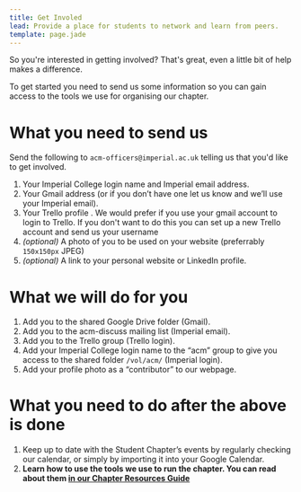 ```yaml
---
title: Get Involed
lead: Provide a place for students to network and learn from peers.
template: page.jade
---
```


So you're interested in getting involved? That's great, even a little
bit of help makes a difference.

To get started you need to send us some information so you can
gain access to the tools we use for organising our chapter.

# What you need to send us

Send the following to ``acm-officers@imperial.ac.uk`` telling us that you'd like to get involved.

1. Your Imperial College login name and Imperial email address.
1. Your Gmail address (or if you don’t
have one let us know and we’ll use your Imperial email).
1. Your Trello profile . We would prefer if you use your gmail account to login
to Trello. If you don't want to do this you can set up a new Trello account and
send us your username
1. *(optional)* A photo of you to be used on your website (preferrably ``150x150px`` JPEG)
1. *(optional)* A link to your personal website or LinkedIn profile.

# What we will do for you

1. Add you to the shared Google Drive folder
(Gmail).
1. Add you to the acm-discuss mailing list (Imperial email).
1. Add you to the Trello group (Trello login).
1. Add your Imperial College login name to the “acm” group to give you access to the shared folder
``/vol/acm/`` (Imperial login).
1. Add your profile photo as a “contributor” to our webpage.

# What you need to do after the above is done

1. Keep up to date with the Student Chapter’s events by regularly checking our
calendar, or simply by importing it into your Google Calendar.
1. **Learn how to use the tools we use to run the chapter. You can read about
   them [in our Chapter Resources Guide](/officer/)**
